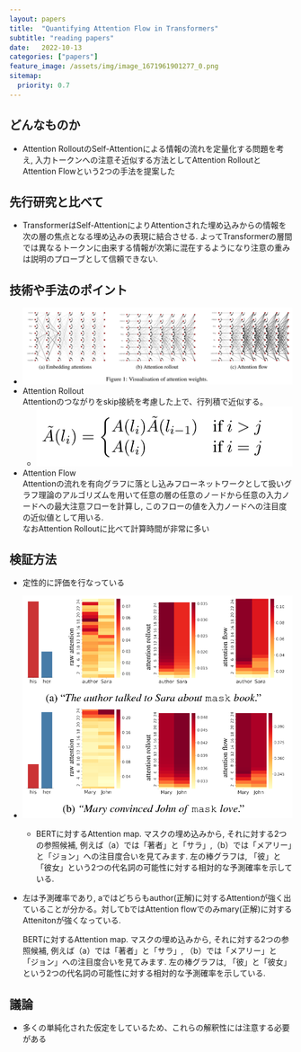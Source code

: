 ```yaml
---
layout: papers
title:  "Quantifying Attention Flow in Transformers"
subtitle: "reading papers"
date:   2022-10-13
categories: ["papers"]
feature_image: /assets/img/image_1671961901277_0.png
sitemap:
  priority: 0.7
---
```


## どんなものか  
- Attention RolloutのSelf-Attentionによる情報の流れを定量化する問題を考え, 入力トークンへの注意そ近似する方法としてAttention RolloutとAttention Flowという2つの手法を提案した
<!--more-->

## 先行研究と比べて  
- TransformerはSelf-AttentionによりAttentionされた埋め込みからの情報を次の層の焦点となる埋め込みの表現に結合させる. よってTransformerの層間では異なるトークンに由来する情報が次第に混在するようになり注意の重みは説明のプローブとして信頼できない.  

## 技術や手法のポイント  
- ![image.png](/assets/img/image_1671961901277_0.png)  
- Attention Rollout   
  Attentionのつながりをskip接続を考慮した上で、行列積で近似する。  
	- ![image.png](/assets/img/image_1671961979496_0.png)  
- Attention Flow  
  Attentionの流れを有向グラフに落とし込みフローネットワークとして扱いグラフ理論のアルゴリズムを用いて任意の層の任意のノードから任意の入力ノードへの最大注意フローを計算し, このフローの値を入力ノードへの注目度の近似値として用いる.  
  なおAttention Rolloutに比べて計算時間が非常に多い  

## 検証方法  
- 定性的に評価を行なっている  
- ![image.png](/assets/img/image_1671962071547_0.png)  
	- BERTに対するAttention map. マスクの埋め込みから, それに対する2つの参照候補, 例えば（a）では「著者」と「サラ」,（b）では「メアリー」と「ジョン」への注目度合いを見てみます. 左の棒グラフは, 「彼」と「彼女」という2つの代名詞の可能性に対する相対的な予測確率を示している.   
- 左は予測確率であり, aではどちらもauthor(正解)に対するAttentionが強く出ていることが分かる。対してbではAttention flowでのみmary(正解)に対するAttenitonが強くなっている.  
    
  BERTに対するAttention map. マスクの埋め込みから, それに対する2つの参照候補, 例えば（a）では「著者」と「サラ」, （b）では「メアリー」と「ジョン」への注目度合いを見てみます. 左の棒グラフは, 「彼」と「彼女」という2つの代名詞の可能性に対する相対的な予測確率を示している.   
  
## 議論  
- 多くの単純化された仮定をしているため、これらの解釈性には注意する必要がある